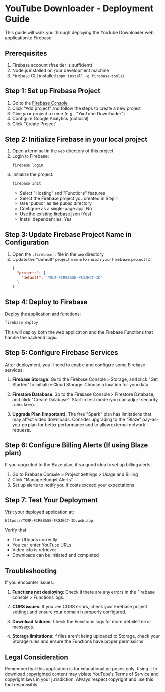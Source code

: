 # YouTube Downloader - Deployment Guide

This guide will walk you through deploying the YouTube Downloader web application to Firebase.

## Prerequisites

1. Firebase account (free tier is sufficient)
2. Node.js installed on your development machine
3. Firebase CLI installed (`npm install -g firebase-tools`)

## Step 1: Set up Firebase Project

1. Go to the [Firebase Console](https://console.firebase.google.com/)
2. Click "Add project" and follow the steps to create a new project
3. Give your project a name (e.g., "YouTube Downloader")
4. Configure Google Analytics (optional)
5. Click "Create Project"

## Step 2: Initialize Firebase in your local project

1. Open a terminal in the `web` directory of this project
2. Login to Firebase:
   ```bash
   firebase login
   ```
3. Initialize the project:
   ```bash
   firebase init
   ```
   - Select "Hosting" and "Functions" features
   - Select the Firebase project you created in Step 1
   - Use "public" as the public directory
   - Configure as a single-page app: No
   - Use the existing firebase.json (Yes)
   - Install dependencies: Yes

## Step 3: Update Firebase Project Name in Configuration

1. Open the `.firebaserc` file in the `web` directory
2. Update the "default" project name to match your Firebase project ID:
   ```json
   {
     "projects": {
       "default": "YOUR-FIREBASE-PROJECT-ID"
     }
   }
   ```

## Step 4: Deploy to Firebase

Deploy the application and functions:
```bash
firebase deploy
```

This will deploy both the web application and the Firebase Functions that handle the backend logic.

## Step 5: Configure Firebase Services

After deployment, you'll need to enable and configure some Firebase services:

1. **Firebase Storage**: Go to the Firebase Console > Storage, and click "Get Started" to initialize Cloud Storage. Choose a location for your data.

2. **Firestore Database**: Go to the Firebase Console > Firestore Database, and click "Create Database". Start in test mode (you can adjust security rules later).

3. **Upgrade Plan (Important)**: The free "Spark" plan has limitations that may affect video downloads. Consider upgrading to the "Blaze" pay-as-you-go plan for better performance and to allow external network requests.

## Step 6: Configure Billing Alerts (If using Blaze plan)

If you upgraded to the Blaze plan, it's a good idea to set up billing alerts:

1. Go to Firebase Console > Project Settings > Usage and Billing
2. Click "Manage Budget Alerts"
3. Set up alerts to notify you if costs exceed your expectations

## Step 7: Test Your Deployment

Visit your deployed application at:
```
https://YOUR-FIREBASE-PROJECT-ID.web.app
```

Verify that:
- The UI loads correctly
- You can enter YouTube URLs
- Video info is retrieved
- Downloads can be initiated and completed

## Troubleshooting

If you encounter issues:

1. **Functions not deploying**: Check if there are any errors in the Firebase console > Functions logs.

2. **CORS issues**: If you see CORS errors, check your Firebase project settings and ensure your domain is properly configured.

3. **Download failures**: Check the Functions logs for more detailed error messages.

4. **Storage limitations**: If files aren't being uploaded to Storage, check your Storage rules and ensure the Functions have proper permissions.

## Legal Consideration

Remember that this application is for educational purposes only. Using it to download copyrighted content may violate YouTube's Terms of Service and copyright laws in your jurisdiction. Always respect copyright and use this tool responsibly.